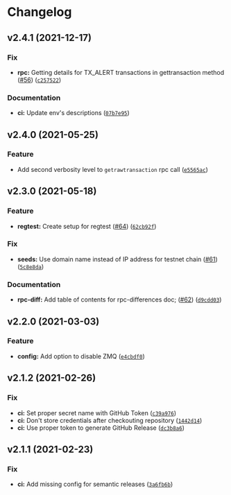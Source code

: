 # Changelog

<!--next-version-placeholder-->

## v2.4.1 (2021-12-17)
### Fix
* **rpc:** Getting details for TX_ALERT transactions in gettransaction method ([#56](https://github.com/bitcoinvault/bitcoinvault/issues/56)) ([`c257522`](https://github.com/bitcoinvault/bitcoinvault/commit/c257522c4031acc709e17b359c8e198f85f2dd40))

### Documentation
* **ci:** Update env's descriptions ([`07b7e95`](https://github.com/bitcoinvault/bitcoinvault/commit/07b7e95aaf4b7da10011b8e75e617569a0356d7d))

## v2.4.0 (2021-05-25)
### Feature
* Add second verbosity level to `getrawtransaction` rpc call ([`e5565ac`](https://github.com/bitcoinvault/bitcoinvault/commit/e5565ac3fcb873f9d45c6b54e78e811e47b3bc90))

## v2.3.0 (2021-05-18)
### Feature
* **regtest:** Create setup for regtest ([#64](https://github.com/bitcoinvault/bitcoinvault/issues/64)) ([`62cb92f`](https://github.com/bitcoinvault/bitcoinvault/commit/62cb92f60ed783fdfefaed3a90b44d821735fec9))

### Fix
* **seeds:** Use domain name instead of IP address for testnet chain ([#61](https://github.com/bitcoinvault/bitcoinvault/issues/61)) ([`5c8e8da`](https://github.com/bitcoinvault/bitcoinvault/commit/5c8e8daec635296221d3552be4150386d7f1139c))

### Documentation
* **rpc-diff:** Add table of contents for rpc-differences doc; ([#62](https://github.com/bitcoinvault/bitcoinvault/issues/62)) ([`d9cdd03`](https://github.com/bitcoinvault/bitcoinvault/commit/d9cdd034aeafca0dc79871fa749c5333d4dbfadd))

## v2.2.0 (2021-03-03)
### Feature
* **config:** Add option to disable ZMQ ([`e4cbdf0`](https://github.com/bitcoinvault/bitcoinvault/commit/e4cbdf094e96a27db37249195278997338191657))

## v2.1.2 (2021-02-26)
### Fix
* **ci:** Set proper secret name with GitHub Token ([`c39a976`](https://github.com/bitcoinvault/bitcoinvault/commit/c39a976f114b8f3dd144f7d307a894f48e6368c0))
* **ci:** Don't store credentials after checkouting repository ([`1442d14`](https://github.com/bitcoinvault/bitcoinvault/commit/1442d14d1e71abe4db2d656db30a58fbb9a6f9e7))
* **ci:** Use proper token to generate GitHub Release ([`dc3b8a6`](https://github.com/bitcoinvault/bitcoinvault/commit/dc3b8a646bc2ce994258785a6a6cae4513e3e571))

## v2.1.1 (2021-02-23)
### Fix
* **ci:** Add missing config for semantic releases ([`3a6fb6b`](https://github.com/bitcoinvault/bitcoinvault/commit/3a6fb6bad1a03cf5a24ff290384d2189238f1930))
